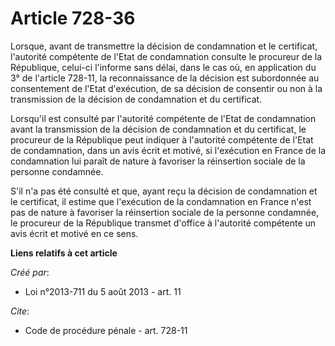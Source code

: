 # Article 728-36

Lorsque, avant de transmettre la décision de condamnation et le certificat, l'autorité compétente de l'Etat de condamnation
consulte le procureur de la République, celui-ci l'informe sans délai, dans le cas où, en application du 3° de l'article
728-11, la reconnaissance de la décision est subordonnée au consentement de l'Etat d'exécution, de sa décision de consentir
ou non à la transmission de la décision de condamnation et du certificat. 

Lorsqu'il est consulté par l'autorité compétente de l'Etat de condamnation avant la transmission de la décision de
condamnation et du certificat, le procureur de la République peut indiquer à l'autorité compétente de l'Etat de condamnation,
dans un avis écrit et motivé, si l'exécution en France de la condamnation lui paraît de nature à favoriser la réinsertion
sociale de la personne condamnée. 

S'il n'a pas été consulté et que, ayant reçu la décision de condamnation et le certificat, il estime que l'exécution de la
condamnation en France n'est pas de nature à favoriser la réinsertion sociale de la personne condamnée, le procureur de la
République transmet d'office à l'autorité compétente un avis écrit et motivé en ce sens.

**Liens relatifs à cet article**

_Créé par_:

  - Loi n°2013-711 du 5 août 2013 - art. 11

_Cite_:

  - Code de procédure pénale - art. 728-11
